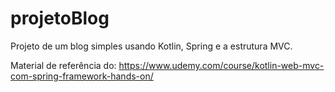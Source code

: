 # projetoBlog

Projeto de um blog simples usando Kotlin, Spring e a estrutura MVC. 

Material de referência do: https://www.udemy.com/course/kotlin-web-mvc-com-spring-framework-hands-on/
